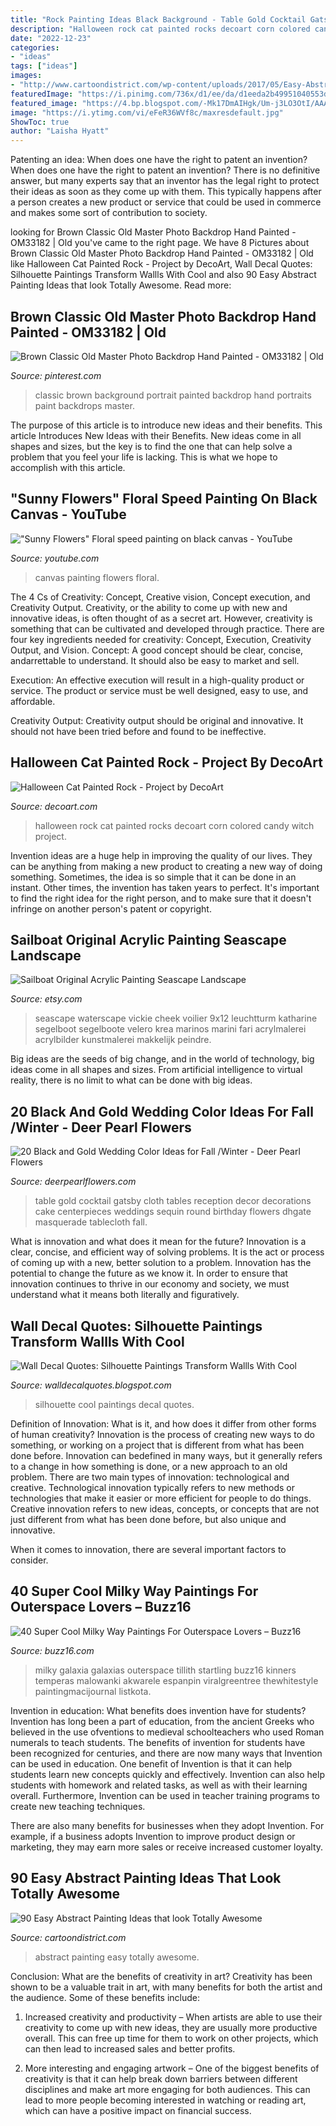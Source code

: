 ```yaml
---
title: "Rock Painting Ideas Black Background - Table Gold Cocktail Gatsby Cloth Tables Reception Decor Decorations Cake Centerpieces Weddings Sequin Round Birthday Flowers Dhgate Masquerade Tablecloth Fall"
description: "Halloween rock cat painted rocks decoart corn colored candy witch project"
date: "2022-12-23"
categories:
- "ideas"
tags: ["ideas"]
images:
- "http://www.cartoondistrict.com/wp-content/uploads/2017/05/Easy-Abstract-Painting-Ideas28.jpg"
featuredImage: "https://i.pinimg.com/736x/d1/ee/da/d1eeda2b49951040553dae278e7078ab.jpg"
featured_image: "https://4.bp.blogspot.com/-Mk17DmAIHgk/Um-j3LO3OtI/AAAAAAAAEEE/xYIrMM0k1ws/s1600/cool+silhouleete.jpg"
image: "https://i.ytimg.com/vi/eFeR36WVf8c/maxresdefault.jpg"
ShowToc: true
author: "Laisha Hyatt"
---
```



Patenting an idea: When does one have the right to patent an invention?
When does one have the right to patent an invention? There is no definitive answer, but many experts say that an inventor has the legal right to protect their ideas as soon as they come up with them. This typically happens after a person creates a new product or service that could be used in commerce and makes some sort of contribution to society.

	

		
looking for Brown Classic Old Master Photo Backdrop Hand Painted - OM33182 | Old you've came to the right page. We have 8 Pictures about Brown Classic Old Master Photo Backdrop Hand Painted - OM33182 | Old like Halloween Cat Painted Rock - Project by DecoArt, Wall Decal Quotes: Silhouette Paintings Transform Wallls With Cool and also 90 Easy Abstract Painting Ideas that look Totally Awesome. Read more:
		
    
## Brown Classic Old Master Photo Backdrop Hand Painted - OM33182 | Old

<img loading=lazy src="https://i.pinimg.com/736x/d1/ee/da/d1eeda2b49951040553dae278e7078ab.jpg" onerror="this.onerror=null;this.src='https://tse3.mm.bing.net/th?id=OIP.YO8OiPp9jWX1f40DvdAZTgAAAA&amp;pid=15.1';" alt="Brown Classic Old Master Photo Backdrop Hand Painted - OM33182 | Old">

_Source: pinterest.com_

>classic brown background portrait painted backdrop hand portraits paint backdrops master. 

	

The purpose of this article is to introduce new ideas and their benefits.
This article Introduces New Ideas with their Benefits. New ideas come in all shapes and sizes, but the key is to find the one that can help solve a problem that you feel your life is lacking. This is what we hope to accomplish with this article.

    
## &quot;Sunny Flowers&quot; Floral Speed Painting On Black Canvas - YouTube

<img loading=lazy src="https://i.ytimg.com/vi/eFeR36WVf8c/maxresdefault.jpg" onerror="this.onerror=null;this.src='https://tse3.mm.bing.net/th?id=OIP.7BUFcW3Q_sPwQnLsKJR9QQHaEK&amp;pid=15.1';" alt="&quot;Sunny Flowers&quot; Floral speed painting on black canvas - YouTube">

_Source: youtube.com_

>canvas painting flowers floral. 

	

The 4 Cs of Creativity: Concept, Creative vision, Concept execution, and Creativity Output.
Creativity, or the ability to come up with new and innovative ideas, is often thought of as a secret art. However, creativity is something that can be cultivated and developed through practice. There are four key ingredients needed for creativity: Concept, Execution, Creativity Output, and Vision.
Concept: A good concept should be clear, concise, andarrettable to understand. It should also be easy to market and sell.

Execution: An effective execution will result in a high-quality product or service. The product or service must be well designed, easy to use, and affordable.

Creativity Output: Creativity output should be original and innovative. It should not have been tried before and found to be ineffective.

    
## Halloween Cat Painted Rock - Project By DecoArt

<img loading=lazy src="http://decoart.com/img/projects/projects/3775_halloween-cat-rock.jpg" onerror="this.onerror=null;this.src='https://tse1.mm.bing.net/th?id=OIP.1NzzOWXU23Bn9PhGvFmNuAHaHa&amp;pid=15.1';" alt="Halloween Cat Painted Rock - Project by DecoArt">

_Source: decoart.com_

>halloween rock cat painted rocks decoart corn colored candy witch project. 

	

Invention ideas are a huge help in improving the quality of our lives. They can be anything from making a new product to creating a new way of doing something. Sometimes, the idea is so simple that it can be done in an instant. Other times, the invention has taken years to perfect. It's important to find the right idea for the right person, and to make sure that it doesn't infringe on another person's patent or copyright.

    
## Sailboat Original Acrylic Painting Seascape Landscape

<img loading=lazy src="https://img0.etsystatic.com/005/0/6281939/il_570xN.375290072_r511.jpg" onerror="this.onerror=null;this.src='https://tse2.mm.bing.net/th?id=OIP.exr-_da_yYTOhno4Gy1PKgHaKX&amp;pid=15.1';" alt="Sailboat Original Acrylic Painting Seascape Landscape">

_Source: etsy.com_

>seascape waterscape vickie cheek voilier 9x12 leuchtturm katharine segelboot segelboote velero krea marinos marini fari acrylmalerei acrylbilder kunstmalerei makkelijk peindre. 

	

Big ideas are the seeds of big change, and in the world of technology, big ideas come in all shapes and sizes. From artificial intelligence to virtual reality, there is no limit to what can be done with big ideas.

    
## 20 Black And Gold Wedding Color Ideas For Fall /Winter - Deer Pearl Flowers

<img loading=lazy src="https://www.deerpearlflowers.com/wp-content/uploads/2017/09/glitter-and-black-wedding-table-decor.jpg" onerror="this.onerror=null;this.src='https://tse2.mm.bing.net/th?id=OIP.GMc2HuFEU_NpVsSAE1Vx6wHaLH&amp;pid=15.1';" alt="20 Black and Gold Wedding Color Ideas for Fall /Winter - Deer Pearl Flowers">

_Source: deerpearlflowers.com_

>table gold cocktail gatsby cloth tables reception decor decorations cake centerpieces weddings sequin round birthday flowers dhgate masquerade tablecloth fall. 

	

What is innovation and what does it mean for the future?
Innovation is a clear, concise, and efficient way of solving problems. It is the act or process of coming up with a new, better solution to a problem. Innovation has the potential to change the future as we know it. In order to ensure that innovation continues to thrive in our economy and society, we must understand what it means both literally and figuratively.

    
## Wall Decal Quotes: Silhouette Paintings Transform Wallls With Cool

<img loading=lazy src="https://4.bp.blogspot.com/-Mk17DmAIHgk/Um-j3LO3OtI/AAAAAAAAEEE/xYIrMM0k1ws/s1600/cool+silhouleete.jpg" onerror="this.onerror=null;this.src='https://tse4.mm.bing.net/th?id=OIP.zyrMch1udB5ZksMUpgNKngHaEk&amp;pid=15.1';" alt="Wall Decal Quotes: Silhouette Paintings Transform Wallls With Cool">

_Source: walldecalquotes.blogspot.com_

>silhouette cool paintings decal quotes. 

	

Definition of Innovation: What is it, and how does it differ from other forms of human creativity?
Innovation is the process of creating new ways to do something, or working on a project that is different from what has been done before. Innovation can bedefined in many ways, but it generally refers to a change in how something is done, or a new approach to an old problem. 
There are two main types of innovation: technological and creative. Technological innovation typically refers to new methods or technologies that make it easier or more efficient for people to do things. Creative innovation refers to new ideas, concepts, or concepts that are not just different from what has been done before, but also unique and innovative. 

When it comes to innovation, there are several important factors to consider.

    
## 40 Super Cool Milky Way Paintings For Outerspace Lovers – Buzz16

<img loading=lazy src="https://buzz16.com/wp-content/uploads/2019/02/Super-Cool-Milky-Way-Paintings-For-Outerspace-Lovers19.jpg" onerror="this.onerror=null;this.src='https://tse2.mm.bing.net/th?id=OIP.CwYiX5mcJg-zX2hwaQEcQgHaMu&amp;pid=15.1';" alt="40 Super Cool Milky Way Paintings For Outerspace Lovers – Buzz16">

_Source: buzz16.com_

>milky galaxia galaxias outerspace tillith startling buzz16 kinners temperas malowanki akwarele espanpin viralgreentree thewhitestyle paintingmacijournal listkota. 

	

Invention in education: What benefits does invention have for students?
Invention has long been a part of education, from the ancient Greeks who believed in the use ofventions to medieval schoolteachers who used Roman numerals to teach students. The benefits of invention for students have been recognized for centuries, and there are now many ways that Invention can be used in education. 
One benefit of Invention is that it can help students learn new concepts quickly and effectively. Invention can also help students with homework and related tasks, as well as with their learning overall. Furthermore, Invention can be used in teacher training programs to create new teaching techniques. 

There are also many benefits for businesses when they adopt Invention. For example, if a business adopts Invention to improve product design or marketing, they may earn more sales or receive increased customer loyalty.

    
## 90 Easy Abstract Painting Ideas That Look Totally Awesome

<img loading=lazy src="http://www.cartoondistrict.com/wp-content/uploads/2017/05/Easy-Abstract-Painting-Ideas28.jpg" onerror="this.onerror=null;this.src='https://tse1.mm.bing.net/th?id=OIP.aTm0lIqjMj_h72281k1EkQHaJ4&amp;pid=15.1';" alt="90 Easy Abstract Painting Ideas that look Totally Awesome">

_Source: cartoondistrict.com_

>abstract painting easy totally awesome. 

	

Conclusion: What are the benefits of creativity in art?
Creativity has been shown to be a valuable trait in art, with many benefits for both the artist and the audience. Some of these benefits include:
1. Increased creativity and productivity – When artists are able to use their creativity to come up with new ideas, they are usually more productive overall. This can free up time for them to work on other projects, which can then lead to increased sales and better profits.

2. More interesting and engaging artwork – One of the biggest benefits of creativity is that it can help break down barriers between different disciplines and make art more engaging for both audiences. This can lead to more people becoming interested in watching or reading art, which can have a positive impact on financial success.


